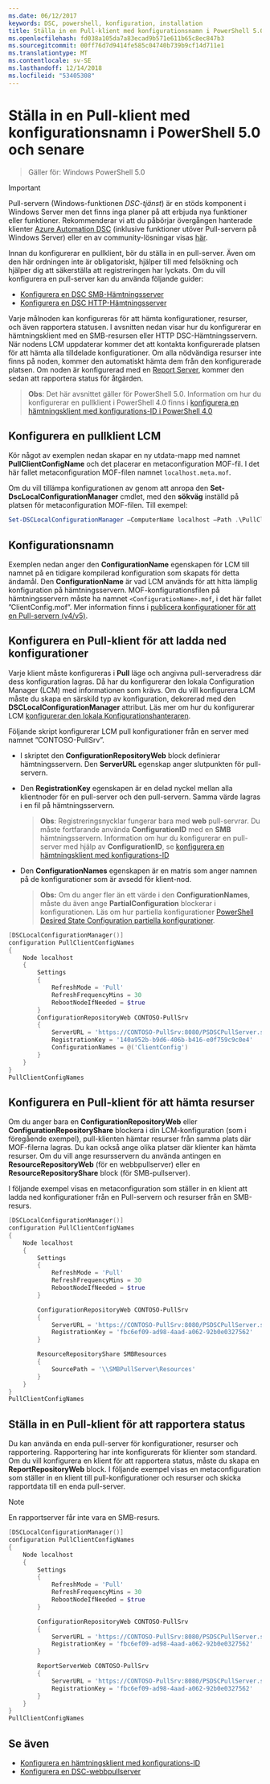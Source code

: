 ```yaml
---
ms.date: 06/12/2017
keywords: DSC, powershell, konfiguration, installation
title: Ställa in en Pull-klient med konfigurationsnamn i PowerShell 5.0 och senare
ms.openlocfilehash: fd038a105da7a83ecad9b571e611b65c8ec847b3
ms.sourcegitcommit: 00ff76d7d9414fe585c04740b739b9cf14d711e1
ms.translationtype: MT
ms.contentlocale: sv-SE
ms.lasthandoff: 12/14/2018
ms.locfileid: "53405308"
---
```

# <a name="set-up-a-pull-client-using-configuration-names-in-powershell-50-and-later"></a>Ställa in en Pull-klient med konfigurationsnamn i PowerShell 5.0 och senare

> Gäller för: Windows PowerShell 5.0

> [!IMPORTANT]
> Pull-servern (Windows-funktionen *DSC-tjänst*) är en stöds komponent i Windows Server men det finns inga planer på att erbjuda nya funktioner eller funktioner. Rekommenderar vi att du påbörjar övergången hanterade klienter [Azure Automation DSC](/azure/automation/automation-dsc-getting-started) (inklusive funktioner utöver Pull-servern på Windows Server) eller en av community-lösningar visas [här](pullserver.md#community-solutions-for-pull-service).

Innan du konfigurerar en pullklient, bör du ställa in en pull-server. Även om den här ordningen inte är obligatoriskt, hjälper till med felsökning och hjälper dig att säkerställa att registreringen har lyckats. Om du vill konfigurera en pull-server kan du använda följande guider:

- [Konfigurera en DSC SMB-Hämtningsserver](pullServerSmb.md)
- [Konfigurera en DSC HTTP-Hämtningsserver](pullServer.md)

Varje målnoden kan konfigureras för att hämta konfigurationer, resurser, och även rapportera statusen. I avsnitten nedan visar hur du konfigurerar en hämtningsklient med en SMB-resursen eller HTTP DSC-Hämtningsservern. När nodens LCM uppdaterar kommer det att kontakta konfigurerade platsen för att hämta alla tilldelade konfigurationer. Om alla nödvändiga resurser inte finns på noden, kommer den automatiskt hämta dem från den konfigurerade platsen. Om noden är konfigurerad med en [Report Server](reportServer.md), kommer den sedan att rapportera status för åtgärden.

> **Obs**: Det här avsnittet gäller för PowerShell 5.0.
Information om hur du konfigurerar en pullklient i PowerShell 4.0 finns i [konfigurera en hämtningsklient med konfigurations-ID i PowerShell 4.0](pullClientConfigID4.md)

## <a name="configure-the-pull-client-lcm"></a>Konfigurera en pullklient LCM

Kör något av exemplen nedan skapar en ny utdata-mapp med namnet **PullClientConfigName** och det placerar en metaconfiguration MOF-fil. I det här fallet metaconfiguration MOF-filen namnet `localhost.meta.mof`.

Om du vill tillämpa konfigurationen av genom att anropa den **Set-DscLocalConfigurationManager** cmdlet, med den **sökväg** inställd på platsen för metaconfiguration MOF-filen. Till exempel:

```powershell
Set-DSCLocalConfigurationManager –ComputerName localhost –Path .\PullClientConfigName –Verbose.
```

## <a name="configuration-name"></a>Konfigurationsnamn

Exemplen nedan anger den **ConfigurationName** egenskapen för LCM till namnet på en tidigare kompilerad konfiguration som skapats för detta ändamål. Den **ConfigurationName** är vad LCM används för att hitta lämplig konfiguration på hämtningsservern. MOF-konfigurationsfilen på hämtningsservern måste ha namnet `<ConfigurationName>.mof`, i det här fallet ”ClientConfig.mof”. Mer information finns i [publicera konfigurationer för att en Pull-servern (v4/v5)](publishConfigs.md).

## <a name="set-up-a-pull-client-to-download-configurations"></a>Konfigurera en Pull-klient för att ladda ned konfigurationer

Varje klient måste konfigureras i **Pull** läge och angivna pull-serveradress där dess konfiguration lagras. Då har du konfigurerar den lokala Configuration Manager (LCM) med informationen som krävs. Om du vill konfigurera LCM måste du skapa en särskild typ av konfiguration, dekorerad med den **DSCLocalConfigurationManager** attribut. Läs mer om hur du konfigurerar LCM [konfigurerar den lokala Konfigurationshanteraren](../managing-nodes/metaConfig.md).

Följande skript konfigurerar LCM pull konfigurationer från en server med namnet ”CONTOSO-PullSrv”.

- I skriptet den **ConfigurationRepositoryWeb** block definierar hämtningsservern. Den **ServerURL** egenskap anger slutpunkten för pull-servern.

- Den **RegistrationKey** egenskapen är en delad nyckel mellan alla klientnoder för en pull-server och den pull-servern. Samma värde lagras i en fil på hämtningsservern.
  > **Obs**: Registreringsnycklar fungerar bara med **web** pull-servrar. Du måste fortfarande använda **ConfigurationID** med en **SMB** hämtningsservern.
  > Information om hur du konfigurerar en pull-server med hjälp av **ConfigurationID**, se [konfigurera en hämtningsklient med konfigurations-ID](pullClientConfigId.md)

- Den **ConfigurationNames** egenskapen är en matris som anger namnen på de konfigurationer som är avsedd för klient-nod.
  >**Obs:** Om du anger fler än ett värde i den **ConfigurationNames**, måste du även ange **PartialConfiguration** blockerar i konfigurationen.
  >Läs om hur partiella konfigurationer [PowerShell Desired State Configuration partiella konfigurationer](partialConfigs.md).

```powershell
[DSCLocalConfigurationManager()]
configuration PullClientConfigNames
{
    Node localhost
    {
        Settings
        {
            RefreshMode = 'Pull'
            RefreshFrequencyMins = 30
            RebootNodeIfNeeded = $true
        }
        ConfigurationRepositoryWeb CONTOSO-PullSrv
        {
            ServerURL = 'https://CONTOSO-PullSrv:8080/PSDSCPullServer.svc'
            RegistrationKey = '140a952b-b9d6-406b-b416-e0f759c9c0e4'
            ConfigurationNames = @('ClientConfig')
        }
    }
}
PullClientConfigNames
```

## <a name="set-up-a-pull-client-to-download-resources"></a>Konfigurera en Pull-klient för att hämta resurser

Om du anger bara en **ConfigurationRepositoryWeb** eller **ConfigurationRepositoryShare** blockera i din LCM-konfiguration (som i föregående exempel), pull-klienten hämtar resurser från samma plats där MOF-filerna lagras. Du kan också ange olika platser där klienter kan hämta resurser. Om du vill ange resursservern du använda antingen en **ResourceRepositoryWeb** (för en webbpullserver) eller en **ResourceRepositoryShare** block (för SMB-pullserver).

I följande exempel visas en metaconfiguration som ställer in en klient att ladda ned konfigurationer från en Pull-servern och resurser från en SMB-resurs.

```powershell
[DSCLocalConfigurationManager()]
configuration PullClientConfigNames
{
    Node localhost
    {
        Settings
        {
            RefreshMode = 'Pull'
            RefreshFrequencyMins = 30
            RebootNodeIfNeeded = $true
        }

        ConfigurationRepositoryWeb CONTOSO-PullSrv
        {
            ServerURL = 'https://CONTOSO-PullSrv:8080/PSDSCPullServer.svc'
            RegistrationKey = 'fbc6ef09-ad98-4aad-a062-92b0e0327562'
        }

        ResourceRepositoryShare SMBResources
        {
            SourcePath = '\\SMBPullServer\Resources'
        }
    }
}
PullClientConfigNames
```

## <a name="set-up-a-pull-client-to-report-status"></a>Ställa in en Pull-klient för att rapportera status

Du kan använda en enda pull-server för konfigurationer, resurser och rapportering. Rapportering har inte konfigurerats för klienter som standard. Om du vill konfigurera en klient för att rapportera status, måste du skapa en **ReportRepositoryWeb** block. I följande exempel visas en metaconfiguration som ställer in en klient till pull-konfigurationer och resurser och skicka rapportdata till en enda pull-server.

> [!NOTE]
> En rapportserver får inte vara en SMB-resurs.

```powershell
[DSCLocalConfigurationManager()]
configuration PullClientConfigNames
{
    Node localhost
    {
        Settings
        {
            RefreshMode = 'Pull'
            RefreshFrequencyMins = 30
            RebootNodeIfNeeded = $true
        }

        ConfigurationRepositoryWeb CONTOSO-PullSrv
        {
            ServerURL = 'https://CONTOSO-PullSrv:8080/PSDSCPullServer.svc'
            RegistrationKey = 'fbc6ef09-ad98-4aad-a062-92b0e0327562'
        }

        ReportServerWeb CONTOSO-PullSrv
        {
            ServerURL = 'https://CONTOSO-PullSrv:8080/PSDSCPullServer.svc'
            RegistrationKey = 'fbc6ef09-ad98-4aad-a062-92b0e0327562'
        }
    }
}
PullClientConfigNames
```

## <a name="see-also"></a>Se även

* [Konfigurera en hämtningsklient med konfigurations-ID](PullClientConfigNames.md)
* [Konfigurera en DSC-webbpullserver](pullServer.md)
